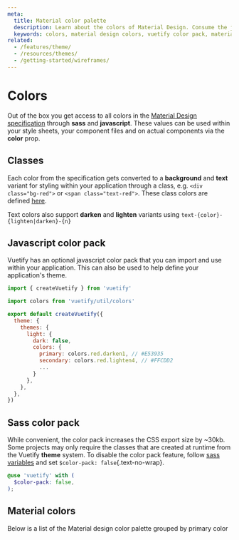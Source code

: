 ```yaml
---
meta:
  title: Material color palette
  description: Learn about the colors of Material Design. Consume the javascript color pack directly in your application.
  keywords: colors, material design colors, vuetify color pack, material color classes
related:
  - /features/theme/
  - /resources/themes/
  - /getting-started/wireframes/
---
```


# Colors

Out of the box you get access to all colors in the [Material Design specification](https://material.io/design/color/the-color-system.html) through **sass** and **javascript**. These values can be used within your style sheets, your component files and on actual components via the **color** prop.

<page-features />

<entry />

## Classes

Each color from the specification gets converted to a **background** and **text** variant for styling within your application through a class, e.g. `<div class="bg-red">` or `<span class="text-red">`. These class colors are defined [here](https://github.com/vuetifyjs/vuetify/blob/master/packages/vuetify/src/styles/settings/_colors.scss).

<example file="color/classes" />

Text colors also support **darken** and **lighten** variants using `text-{color}-{lighten|darken}-{n}`

<example file="color/text-classes" />

## Javascript color pack

Vuetify has an optional javascript color pack that you can import and use within your application. This can also be used to help define your application's theme.

```js { resource="src/plugins/vuetify.js" }
import { createVuetify } from 'vuetify'

import colors from 'vuetify/util/colors'

export default createVuetify({
  theme: {
    themes: {
      light: {
        dark: false,
        colors: {
          primary: colors.red.darken1, // #E53935
          secondary: colors.red.lighten4, // #FFCDD2
          ...
        }
      },
    },
  },
})
```

## Sass color pack

While convenient, the color pack increases the CSS export size by ~30kb. Some projects may only require the classes that are created at runtime from the Vuetify **theme** system. To disable the color pack feature, follow [sass variables](/features/sass-variables) and set `$color-pack: false`{.text-no-wrap}.

```scss { resource="main.scss" }
@use 'vuetify' with (
  $color-pack: false,
);
```

## Material colors

Below is a list of the Material design color palette grouped by primary color

<color-palette />
